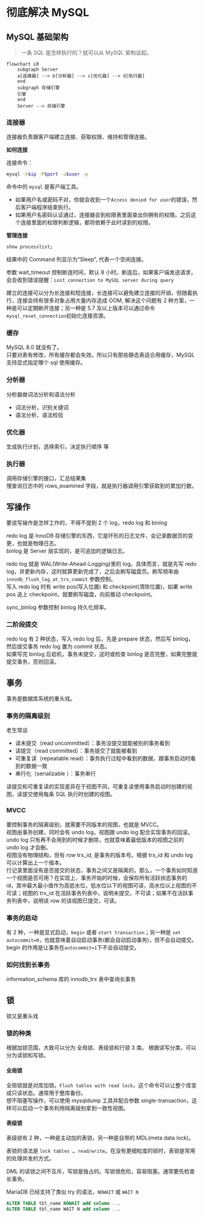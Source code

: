 # 彻底解决 MySQL

## MySQL 基础架构

> 一条 SQL 是怎样执行的？就可以从 MySQL 架构谈起。

```mermaid
flowchart LR
    subgraph Server
    a[连接器] --> b[分析器] --> c[优化器] --> d[执行器]
    end
    subgraph 存储引擎
    引擎
    end
    Server --> 存储引擎
```

### 连接器

连接器负责跟客户端建立连接、获取权限、维持和管理连接。

**如何连接**

连接命令：

```sh
mysql -h$ip -P$port -u$user -p
```

命令中的 `mysql` 是客户端工具。

- 如果用户名或密码不对，你就会收到一个`Access denied for user`的错误，然后客户端程序结束执行。
- 如果用户名密码认证通过，连接器会到权限表里面查出你拥有的权限。之后这个连接里面的权限判断逻辑，都将依赖于此时读到的权限。

**管理连接**

```sh
show processlist;
```

结果中的 Command 列显示为“Sleep”, 代表一个空闲连接。

参数 wait_timeout 控制断连时间，默认 8 小时。断连后，如果客户端发送请求，会会收到错误提醒：`Lost connection to MySQL server during query`

建立的连接可以分为长连接和短连接，长连接可以避免建立连接的开销，但随着执行，连接会持有很多对象占用大量内存造成 OOM, 解决这个问题有 2 种方案，一种是可以定期断开连接；另一种是 5.7 及以上版本可以通过命令`mysql_reset_connection`初始化连接资源。

### 缓存

MySQL 8.0 就没有了。  
只要对表有修改，所有缓存都会失效。所以只有那些静态表适合用缓存，MySQL 支持显式指定哪个 sql 使用缓存。

### 分析器

分析器做词法分析和语法分析

- 词法分析，识别关键词
- 语法分析，语法校验

### 优化器

生成执行计划，选择索引，决定执行顺序 等

### 执行器

调用存储引擎的接口，汇总结果集  
慢查询日志中的 rows_examined 字段，就是执行器调用引擎获取到的累加行数。

## 写操作

要说写操作是怎样工作的，不得不提到 2 个 log，redo log 和 binlog

redo log 是 InnoDB 存储引擎的东西，它是环形的日志文件，会记录数据页的变更，也就是物理日志。  
binlog 是 Server 层实现的，是可追加的逻辑日志。

redo log 就是 WAL(Write-Ahead-Logging)里的 log。具体而言，就是先写 redo log，并更新内存，这时就算更新完成了，之后会刷写磁盘页。刷写频率由 `innodb_flush_log_at_trx_commit` 参数控制。  
写入 redo log 时有 write pos(写入位置) 和 checkpoint(清除位置)，如果 write pos 追上 checkpoint，就要刷写磁盘，向前推动 checkpoint。

sync_binlog 参数控制 binlog 持久化频率。

### 二阶段提交

redo log 有 2 种状态，写入 redo log 后，先是 prepare 状态，然后写 binlog，然后提交事务 redo log 置为 commit 状态。  
如果写完 binlog 后宕机，事务未提交，这时或检查 binlog 是否完整，如果完整就提交事务，否则回滚。

## 事务

事务是数据库系统的重头戏。

### 事务的隔离级别

老生常谈

- 读未提交（read uncommitted）：事务没提交就能被别的事务看到
- 读提交（read committed）：事务提交了就能被看到
- 可重复读（repeatable read）：事务执行过程中看到的数据，跟事务启动时看到的数据一致
- 串行化（serializable ）：事务串行

读提交和可重复读的实现差异在于视图不同，可重复读使用事务启动时创建的视图，读提交使用每条 SQL 执行时创建的视图。

### MVCC

要控制事务的隔离级别，就需要不同版本的视图，也就是 MVCC。  
视图由事务创建，同时会有 undo log，视图跟 undo log 配合实现事务的回滚。undo log 只有再不会用到的时候才删除，也就意味着最低版本的视图之前的 undo log 才会删。  
视图没有物理结构，但有 row trx_id, 是事务的版本号。根据 trx_id 和 undo log 可以计算出上一个版本。  
行记录里面没有是否提交的状态，事务之间又是隔离的，那么，一个事务如何知道一个视图是否可用？在实现上，事务开始的时候，会保存所有活跃状态事务的 id，其中最大最小值作为高低水位，低水位以下的视图可读，高水位以上视图的不可读；视图的 trx_id 在活跃事务列表中，说明未提交，不可读；如果不在活跃事务列表中，说明该 row 的该视图已提交，可读。

### 事务的启动

有 2 种，一种是显式启动，`begin` 或者 `start transaction`；另一种是 `set autocommit=0`，也就意味着自动启动事务(都会自动启动事务)，但不会自动提交。begin 的作用是让事务在`autocommit=1`下不会自动提交。

### 如何找到长事务

information_schema 库的 innodb_trx 表中查询长事务

## 锁

锁又是重头戏

### 锁的种类

根据加锁范围，大致可以分为 全局锁、表级锁和行锁 3 类。
根据读写分类，可以分为读锁和写锁。

#### 全局锁

全局锁就是对库加锁。`Flush tables with read lock`，这个命令可以让整个库变成只读状态。通常用于整库备份。  
想不阻塞写操作，可以使用 mysqldump 工具并配合参数 single-transaction，这样可以启动一个事务利用隔离级别拿到一致性视图。

#### 表级锁

表级锁有 2 种，一种是主动加的表锁，另一种是自带的 MDL(meta data lock)。

表锁的语法是 `lock tables … read/write`。在没有更细粒度的锁时，表锁是常用的处理并发的方式。

DML 的读锁之间不互斥，写锁是独占的。写锁很危险，容易阻塞。通常要先检查长事务。

MariaDB 已经支持了类似 try 的语法，`NOWAIT` 或 `WAIT N`

```sql
ALTER TABLE tbl_name NOWAIT add column ...
ALTER TABLE tbl_name WAIT N add column ...
```
